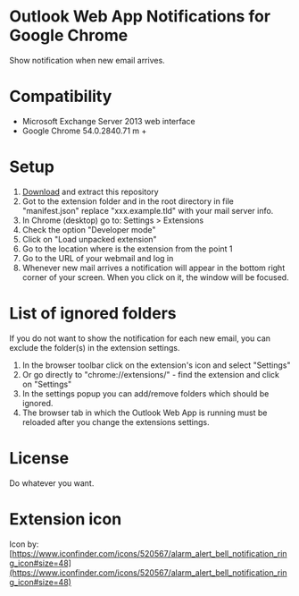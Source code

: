 # Outlook Web App Notifications for Google Chrome
Show notification when new email arrives.

# Compatibility
* Microsoft Exchange Server 2013 web interface
* Google Chrome 54.0.2840.71 m +

# Setup
1. [Download](https://github.com/omladek/outlook-web-app-notification/archive/master.zip) and extract this repository
2. Got to the extension folder and in the root directory in file "manifest.json" replace "xxx.example.tld" with your mail server info.
2. In Chrome (desktop) go to: Settings > Extensions
3. Check the option "Developer mode"
4. Click on "Load unpacked extension"
5. Go to the location where is the extension from the point 1
6. Go to the URL of your webmail and log in
7. Whenever new mail arrives a notification will appear in the bottom right corner of your screen. When you click on it, the window will be focused.

# List of ignored folders
If you do not want to show the notification for each new email, you can exclude  the folder(s) in the extension settings.
1. In the browser toolbar click on the extension's icon and select "Settings"
2. Or go directly to "chrome://extensions/" - find the extension and click on "Settings"
3. In the settings popup you can add/remove folders which should be ignored.
4. The browser tab in which the Outlook Web App is running must be reloaded after you change the extensions settings.

# License
Do whatever you want.

# Extension icon
Icon by: [https://www.iconfinder.com/icons/520567/alarm_alert_bell_notification_ring_icon#size=48](https://www.iconfinder.com/icons/520567/alarm_alert_bell_notification_ring_icon#size=48)
